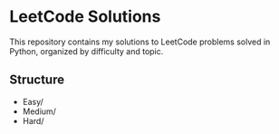 # LeetCode Solutions

This repository contains my solutions to LeetCode problems solved in Python, organized by difficulty and topic.

## Structure

- Easy/
- Medium/
- Hard/
